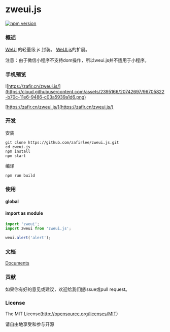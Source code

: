 zweui.js
=====

[![npm version](https://img.shields.io/npm/v/weui.js.svg)](https://www.npmjs.com/package/zweui.js/)


### 概述

[WeUI](https://github.com/Tencent/weui.git) 的轻量级 js 封装。
[WeUI.js](https://github.com/Tencent/weui.js.git)的扩展。

注意：由于微信小程序不支持dom操作，所以weui.js并不适用于小程序。



### 手机预览

![https://zafir.cn/zweui.js/](https://cloud.githubusercontent.com/assets/2395166/20742697/96705822-b70c-11e6-9486-c03a5939a1d6.png)

[https://zafir.cn/zweui.js/](https://zafir.cn/zweui.js/)


### 开发

安装

```shell
git clone https://github.com/zafirlee/zweui.js.git
cd zweui.js
npm install
npm start
```

编译

```shell
npm run build
```


### 使用

#### global 



#### import as module

```javascript
import 'zweui';
import zweui from 'zweui.js';

weui.alert('alert');
```

### 文档

[Documents](https://github.com/Tencent/weui.js/tree/master/docs/README.md)

### 贡献

如果你有好的意见或建议，欢迎给我们提issue或pull request。

### License
The MIT License(http://opensource.org/licenses/MIT)

请自由地享受和参与开源
